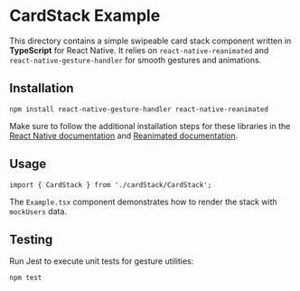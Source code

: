 # CardStack Example

This directory contains a simple swipeable card stack component written in **TypeScript** for React Native. It relies on `react-native-reanimated` and `react-native-gesture-handler` for smooth gestures and animations.

## Installation

```
npm install react-native-gesture-handler react-native-reanimated
```

Make sure to follow the additional installation steps for these libraries in the [React Native documentation](https://docs.swmansion.com/react-native-gesture-handler/docs/) and [Reanimated documentation](https://docs.swmansion.com/react-native-reanimated/).

## Usage

```
import { CardStack } from './cardStack/CardStack';
```

The `Example.tsx` component demonstrates how to render the stack with `mockUsers` data.

## Testing

Run Jest to execute unit tests for gesture utilities:

```
npm test
```
